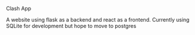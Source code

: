 Clash App

A website using flask as a backend and react as a frontend.
Currently using SQLite for development but hope to move to postgres
